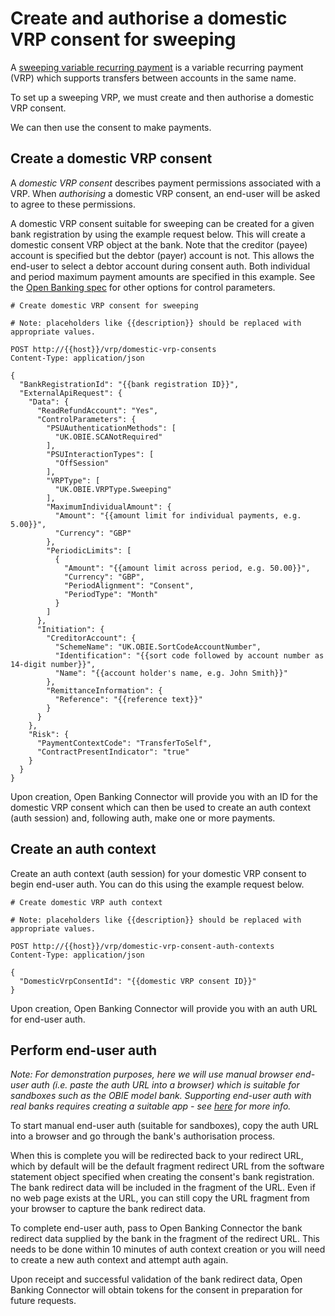 # Create and authorise a domestic VRP consent for sweeping

A [sweeping variable recurring payment](https://assets.publishing.service.gov.uk/media/622ef71fd3bf7f5a86be8fa4/Sweeping_clarification_letter_to_be_sent_14_March_2022__.pdf) is a variable recurring payment (VRP) which supports transfers between accounts in the same name.

To set up a sweeping VRP, we must create and then authorise a domestic VRP consent.

We can then use the consent to make payments.

## Create a domestic VRP consent

A *domestic VRP consent* describes payment permissions associated with a VRP. When *authorising* a domestic VRP consent, an end-user will be asked to agree to these permissions.

A domestic VRP consent suitable for sweeping can be created for a given bank registration by using the example request below. This will create a domestic consent VRP object at the bank. Note that the creditor (payee) account is specified but the debtor (payer) account is not. This allows the end-user to select a debtor account during consent auth. Both individual and period maximum payment amounts are specified in this example. See the [Open Banking spec](https://openbankinguk.github.io/read-write-api-site3/v3.1.11/resources-and-data-models/vrp/domestic-vrp-consents.html#obdomesticvrpcontrolparameters) for other options for control parameters.

```http
# Create domestic VRP consent for sweeping

# Note: placeholders like {{description}} should be replaced with appropriate values.

POST http://{{host}}/vrp/domestic-vrp-consents
Content-Type: application/json

{
  "BankRegistrationId": "{{bank registration ID}}",
  "ExternalApiRequest": {
    "Data": {
      "ReadRefundAccount": "Yes",
      "ControlParameters": {
        "PSUAuthenticationMethods": [
          "UK.OBIE.SCANotRequired"
        ],
        "PSUInteractionTypes": [
          "OffSession"
        ],
        "VRPType": [
          "UK.OBIE.VRPType.Sweeping"
        ],
        "MaximumIndividualAmount": {
          "Amount": "{{amount limit for individual payments, e.g. 5.00}}",
          "Currency": "GBP"
        },
        "PeriodicLimits": [
          {
            "Amount": "{{amount limit across period, e.g. 50.00}}",
            "Currency": "GBP",
            "PeriodAlignment": "Consent",
            "PeriodType": "Month"
          }
        ]
      },
      "Initiation": {
        "CreditorAccount": {
          "SchemeName": "UK.OBIE.SortCodeAccountNumber",
          "Identification": "{{sort code followed by account number as 14-digit number}}",
          "Name": "{{account holder's name, e.g. John Smith}}"
        },
        "RemittanceInformation": {
          "Reference": "{{reference text}}"
        }
      }
    },
    "Risk": {
      "PaymentContextCode": "TransferToSelf",
      "ContractPresentIndicator": "true"
    }
  }
}
```

Upon creation, Open Banking Connector will provide you with an ID for the domestic VRP consent which can then be used to create an auth context (auth session) and, following auth, make one or more payments.

## Create an auth context

Create an auth context (auth session) for your domestic VRP consent to begin end-user auth. You can do this using the example request below.

```http
# Create domestic VRP auth context

# Note: placeholders like {{description}} should be replaced with appropriate values.

POST http://{{host}}/vrp/domestic-vrp-consent-auth-contexts
Content-Type: application/json

{
  "DomesticVrpConsentId": "{{domestic VRP consent ID}}"
}
```

Upon creation, Open Banking Connector will provide you with an auth URL for end-user auth.

## Perform end-user auth

*Note: For demonstration purposes, here we will use manual browser end-user auth (i.e. paste the auth URL into a browser) which is suitable for sandboxes such as the OBIE model bank. Supporting end-user auth with real banks requires creating a suitable app - see [here](../../../guide/README.md#open-banking-connector-supports-end-user-auth-in-your-app) for more info.*

To start manual end-user auth (suitable for sandboxes), copy the auth URL into a browser and go through the bank's authorisation process.

When this is complete you will be redirected back to your redirect URL, which by default will be the default fragment redirect URL from the software statement object specified when creating the consent's bank registration. The bank redirect data will be included in the fragment of the URL. Even if no web page exists at the URL, you can still copy the URL fragment from your browser to capture the bank redirect data. 

To complete end-user auth, pass to Open Banking Connector the bank redirect data supplied by the bank  in the fragment of the redirect URL. This needs to be done within 10 minutes of auth context creation or you will need to create a new auth context and attempt auth again.

Upon receipt and successful validation of the bank redirect data, Open Banking Connector will obtain tokens for the consent in preparation for future requests.

